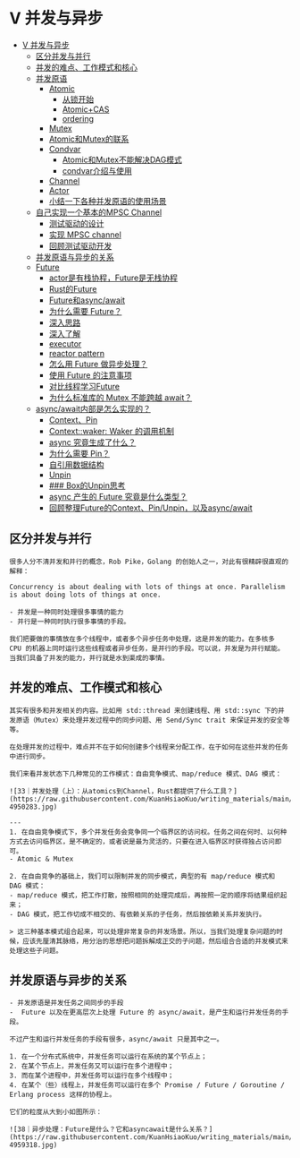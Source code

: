# V 并发与异步

<!--ts-->

* [V 并发与异步](#v-并发与异步)
    * [区分并发与并行](#区分并发与并行)
    * [并发的难点、工作模式和核心](#并发的难点工作模式和核心)
    * [并发原语](#并发原语)
        * [Atomic](#atomic)
            * [从锁开始](#从锁开始)
            * [Atomic+CAS](#atomiccas)
            * [ordering](#ordering)
        * [Mutex](#mutex)
        * [Atomic和Mutex的联系](#atomic和mutex的联系)
        * [Condvar](#condvar)
            * [Atomic和Mutex不能解决DAG模式](#atomic和mutex不能解决dag模式)
            * [condvar介绍与使用](#condvar介绍与使用)
        * [Channel](#channel)
        * [Actor](#actor)
        * [小结一下各种并发原语的使用场景](#小结一下各种并发原语的使用场景)
    * [自己实现一个基本的MPSC Channel](#自己实现一个基本的mpsc-channel)
        * [测试驱动的设计](#测试驱动的设计)
        * [实现 MPSC channel](#实现-mpsc-channel)
        * [回顾测试驱动开发](#回顾测试驱动开发)
    * [并发原语与异步的关系](#并发原语与异步的关系)
    * [Future](#future)
        * [actor是有栈协程，Future是无栈协程](#actor是有栈协程future是无栈协程)
        * [Rust的Future](#rust的future)
        * [Future和async/await](#future和asyncawait)
        * [为什么需要 Future？](#为什么需要-future)
        * [深入思路](#深入思路)
        * [深入了解](#深入了解)
        * [executor](#executor)
        * [reactor pattern](#reactor-pattern)
        * [怎么用 Future 做异步处理？](#怎么用-future-做异步处理)
        * [使用 Future 的注意事项](#使用-future-的注意事项)
        * [对比线程学习Future](#对比线程学习future)
        * [为什么标准库的 Mutex 不能跨越 await？](#为什么标准库的-mutex-不能跨越-await)
    * [async/await内部是怎么实现的？](#asyncawait内部是怎么实现的)
        * [Context、Pin](#contextpin)
        * [Context::waker: Waker 的调用机制](#contextwaker-waker-的调用机制)
        * [async 究竟生成了什么？](#async-究竟生成了什么)
        * [为什么需要 Pin？](#为什么需要-pin)
        * [自引用数据结构](#自引用数据结构)
        * [Unpin](#unpin)
        * [### Box的Unpin思考](#-box的unpin思考)
        * [async 产生的 Future 究竟是什么类型？](#async-产生的-future-究竟是什么类型)
        * [回顾整理Future的Context、Pin/Unpin，以及async/await](#回顾整理future的contextpinunpin以及asyncawait)

<!-- Created by https://github.com/ekalinin/github-markdown-toc -->
<!-- Added by: runner, at: Sun Oct  9 02:57:29 UTC 2022 -->

<!--te-->

## 区分并发与并行

~~~admonish info title="再次区分并发与并行" collapsible=true
很多人分不清并发和并行的概念，Rob Pike，Golang 的创始人之一，对此有很精辟很直观的解释：

Concurrency is about dealing with lots of things at once. Parallelism is about doing lots of things at once.

- 并发是一种同时处理很多事情的能力
- 并行是一种同时执行很多事情的手段。

我们把要做的事情放在多个线程中，或者多个异步任务中处理，这是并发的能力。在多核多 CPU 的机器上同时运行这些线程或者异步任务，是并行的手段。可以说，并发是为并行赋能。当我们具备了并发的能力，并行就是水到渠成的事情。
~~~

## 并发的难点、工作模式和核心

~~~admonish info title="处理并发的难点在哪里？衍生出哪些工作模式？核心是什么" collapsible=true
其实有很多和并发相关的内容。比如用 std::thread 来创建线程、用 std::sync 下的并发原语（Mutex）来处理并发过程中的同步问题、用 Send/Sync trait 来保证并发的安全等等。

在处理并发的过程中，难点并不在于如何创建多个线程来分配工作，在于如何在这些并发的任务中进行同步。

我们来看并发状态下几种常见的工作模式：自由竞争模式、map/reduce 模式、DAG 模式：

![33｜并发处理（上）：从atomics到Channel，Rust都提供了什么工具？](https://raw.githubusercontent.com/KuanHsiaoKuo/writing_materials/main/imgs/33%EF%BD%9C%E5%B9%B6%E5%8F%91%E5%A4%84%E7%90%86%EF%BC%88%E4%B8%8A%EF%BC%89%EF%BC%9A%E4%BB%8Eatomics%E5%88%B0Channel%EF%BC%8CRust%E9%83%BD%E6%8F%90%E4%BE%9B%E4%BA%86%E4%BB%80%E4%B9%88%E5%B7%A5%E5%85%B7%EF%BC%9F-4950283.jpg)

---
1. 在自由竞争模式下，多个并发任务会竞争同一个临界区的访问权。任务之间在何时、以何种方式去访问临界区，是不确定的，或者说是最为灵活的，只要在进入临界区时获得独占访问即可。
- Atomic & Mutex

2. 在自由竞争的基础上，我们可以限制并发的同步模式，典型的有 map/reduce 模式和 DAG 模式：
- map/reduce 模式，把工作打散，按照相同的处理完成后，再按照一定的顺序将结果组织起来；
- DAG 模式，把工作切成不相交的、有依赖关系的子任务，然后按依赖关系并发执行。

> 这三种基本模式组合起来，可以处理非常复杂的并发场景。所以，当我们处理复杂问题的时候，应该先厘清其脉络，用分治的思想把问题拆解成正交的子问题，然后组合合适的并发模式来处理这些子问题。
~~~

## 并发原语与异步的关系

~~~admonish info title="区别并发原语与Future" collapsible=true
- 并发原语是并发任务之间同步的手段
-  Future 以及在更高层次上处理 Future 的 async/await，是产生和运行并发任务的手段。

不过产生和运行并发任务的手段有很多，async/await 只是其中之一。

1. 在一个分布式系统中，并发任务可以运行在系统的某个节点上；
2. 在某个节点上，并发任务又可以运行在多个进程中；
3. 而在某个进程中，并发任务可以运行在多个线程中；
4. 在某个（些）线程上，并发任务可以运行在多个 Promise / Future / Goroutine / Erlang process 这样的协程上。

它们的粒度从大到小如图所示：

![38｜异步处理：Future是什么？它和asyncawait是什么关系？](https://raw.githubusercontent.com/KuanHsiaoKuo/writing_materials/main/imgs/38%EF%BD%9C%E5%BC%82%E6%AD%A5%E5%A4%84%E7%90%86%EF%BC%9AFuture%E6%98%AF%E4%BB%80%E4%B9%88%EF%BC%9F%E5%AE%83%E5%92%8Casyncawait%E6%98%AF%E4%BB%80%E4%B9%88%E5%85%B3%E7%B3%BB%EF%BC%9F-4959318.jpg)

~~~


